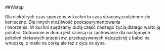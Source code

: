 ##Wstęp
 
 
 
 Dla niektórych czas spędzony w kuchni to czas stracony,codzienne zło konieczne. Dla innych możliwość poeksperymentowania   
 i tworzenia. W kuchni spędzamy dużą część naszego życia,dlatego warto ją polubić. Gotowanie w domu jest szansą na zachowanie dla następnych pokoleń ciekawych przepisów, przekazywanych najczęściej z babci na wnuczkę, z matki na córkę ale też z ojca na syna.
